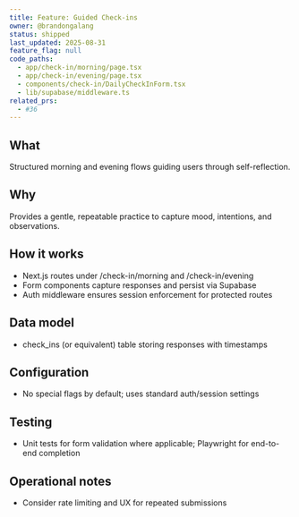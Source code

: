 ```yaml
---
title: Feature: Guided Check-ins
owner: @brandongalang
status: shipped
last_updated: 2025-08-31
feature_flag: null
code_paths:
  - app/check-in/morning/page.tsx
  - app/check-in/evening/page.tsx
  - components/check-in/DailyCheckInForm.tsx
  - lib/supabase/middleware.ts
related_prs:
  - #36
---
```


## What
Structured morning and evening flows guiding users through self-reflection.

## Why
Provides a gentle, repeatable practice to capture mood, intentions, and observations.

## How it works
- Next.js routes under /check-in/morning and /check-in/evening
- Form components capture responses and persist via Supabase
- Auth middleware ensures session enforcement for protected routes

## Data model
- check_ins (or equivalent) table storing responses with timestamps

## Configuration
- No special flags by default; uses standard auth/session settings

## Testing
- Unit tests for form validation where applicable; Playwright for end-to-end completion

## Operational notes
- Consider rate limiting and UX for repeated submissions
